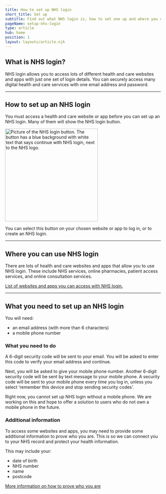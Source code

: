 ```yaml
---
title: How to set up NHS login
short_title: Set up
subtitle: Find out what NHS login is, how to set one up and where you can use it.
pageName: setup-nhs-login
type: article
hub: home
position: 1
layout: layouts/article.njk
---
```


## What is NHS login?

NHS login allows you to access lots of different health and care websites and apps with just one set of login details. You can securely access many digital health and care services with one email address and password.

---

## How to set up an NHS login

You must access a health and care website or app before you can set up an NHS login. Many of them will show the NHS login button.

<img src="/images/nhs-button.svg" class="nhsuk-u-margin-bottom-4" alt="Picture of the NHS login button. The button has a blue background with white text that says continue with NHS login, next to the NHS logo." width="300px" />

You can select this button on your chosen website or app to log in, or to create an NHS login.

---

## Where you can use NHS login

There are lots of health and care websites and apps that allow you to use NHS login. These include NHS services, online pharmacies, patient access services, and online consultation services.

[List of websites and apps you can access with NHS login.](https://www.nhs.uk/nhs-services/online-services/nhs-log-in/websites-and-apps-you-can-access-with-nhs-login 'List of websites and apps you can access with NHS login')

---

## What you need to set up an NHS login

You will need:

- an email address (with more than 6 characters)
- a mobile phone number

### What you need to do

A 6-digit security code will be sent to your email. You will be asked to enter this code to verify your email address and continue.

Next, you will be asked to give your mobile phone number. Another 6-digit security code will be sent by text message to your mobile phone. A security code will be sent to your mobile phone every time you log in, unless you select ‘remember this device and stop sending security codes’.

Right now, you cannot set up NHS login without a mobile phone. We are working on this and hope to offer a solution to users who do not own a mobile phone in the future.

### Additional information

To access some websites and apps, you may need to provide some additional information to prove who you are. This is so we can connect you to your NHS record and protect your health information.

This may include your:

- date of birth
- NHS number
- name
- postcode

[More information on how to prove who you are](/provewhoyouare 'More information on how to prove who you are')
